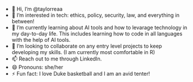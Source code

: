 - 👋 Hi, I’m @taylorreaa
- 👀 I’m interested in tech: ethics, policy, security, law, and everything in between!
- 🌱 I’m currently learning about AI tools and how to levarage technology in my day-to-day life. This includes learning how to code in all languages with the help of AI tools.
- 💞️ I’m looking to collaborate on any entry level projects to keep developing my skills. (I am currently most comfortable in R)
- 📫 Reach out to me through LinkedIn.
- 😄 Pronouns: she/her
- ⚡ Fun fact: I love Duke basketball and I am an avid tenter!

<!---
taylorreaa/taylorreaa is a ✨ special ✨ repository because its `README.md` (this file) appears on your GitHub profile.
You can click the Preview link to take a look at your changes.
--->
